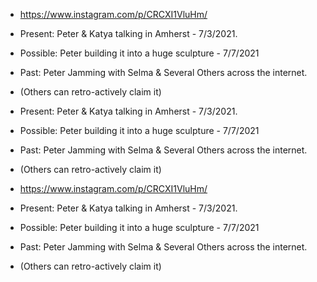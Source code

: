 - https://www.instagram.com/p/CRCXI1VluHm/

- Present: Peter & Katya talking in Amherst - 7/3/2021.

- Possible: Peter building it into a huge sculpture - 7/7/2021

- Past: Peter Jamming with Selma & Several Others across the internet.

- (Others can retro-actively claim it)

- Present: Peter & Katya talking in Amherst - 7/3/2021.

- Possible: Peter building it into a huge sculpture - 7/7/2021

- Past: Peter Jamming with Selma & Several Others across the internet.

- (Others can retro-actively claim it)

- https://www.instagram.com/p/CRCXI1VluHm/

- Present: Peter & Katya talking in Amherst - 7/3/2021.

- Possible: Peter building it into a huge sculpture - 7/7/2021

- Past: Peter Jamming with Selma & Several Others across the internet.

- (Others can retro-actively claim it)

